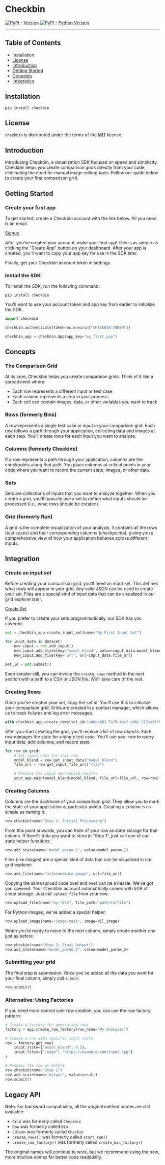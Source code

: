 # Checkbin

[![PyPI - Version](https://img.shields.io/pypi/v/checkbin.svg)](https://pypi.org/project/checkbin)
[![PyPI - Python Version](https://img.shields.io/pypi/pyversions/checkbin.svg)](https://pypi.org/project/checkbin)

---

## Table of Contents

- [Installation](#installation)
- [License](#license)
- [Introduction](#introduction)
- [Getting Started](#getting-started)
- [Concepts](#concepts)
- [Integration](#integration)

## Installation

```console
pip install checkbin
```

## License

`checkbin` is distributed under the terms of the [MIT](https://spdx.org/licenses/MIT.html) license.

## Introduction

Introducing Checkbin, a visualization SDK focused on speed and simplicity. Checkbin helps you create comparison grids directly from your code, eliminating the need for manual image editing tools. Follow our guide below to create your first comparison grid.

## Getting Started

### Create your first app

To get started, create a Checkbin account with the link below. All you need is an email.

[Signup](https://app.checkbin.dev/sign-up)

After you've created your account, make your first app! This is as simple as clicking the "Create App" button on your dashboard. After your app is created, you'll want to copy your app key for use in the SDK later.

Finally, get your Checkbin account token in settings.

### Install the SDK

To install the SDK, run the following command:

```
pip install checkbin
```

You'll want to use your account token and app key from earlier to initialize the SDK.

```python
import checkbin

checkbin.authenticate(token=os.environ["CHECKBIN_TOKEN"])

checkbin_app = checkbin.App(app_key="my_first_app")
```

## Concepts

### The Comparison Grid

At its core, Checkbin helps you create comparison grids. Think of it like a spreadsheet where:
- Each row represents a different input or test case
- Each column represents a step in your process
- Each cell can contain images, data, or other variables you want to track

### Rows (formerly Bins)

A row represents a single test case or input in your comparison grid. Each row follows a path through your application, collecting data and images at each step. You'll create rows for each input you want to analyze.

### Columns (formerly Checkins)

If a row represents a path through your application, columns are the checkpoints along that path. You place columns at critical points in your code where you want to record the current state, images, or other data.

### Sets

Sets are collections of inputs that you want to analyze together. When you create a grid, you'll typically use a set to define what inputs should be processed (i.e., what rows should be created).

### Grid (formerly Run)

A grid is the complete visualization of your analysis. It contains all the rows (test cases) and their corresponding columns (checkpoints), giving you a comprehensive view of how your application behaves across different inputs.

## Integration

### Create an input set

Before creating your comparison grid, you'll need an input set. This defines what rows will appear in your grid. Any valid JSON can be used to create your set. Files are a special kind of input data that can be visualized in our grid explorer later.

[Create Set](https://app.checkbin.dev/dashboard/input-sets)

If you prefer to create your sets programmatically, our SDK has you covered:

```python
set = checkbin_app.create_input_set(name="My First Input Set")

for input_data in dataset:
    new_input = set.add_input()
    new_input.add_state(key="model_blend", value=input_data.model_blend)
    new_input.add_file(key="url", url=input_data.file_url)

set_id = set.submit()
```

Even simpler still, you can invoke the `create_rows` method in the next section with a path to a CSV or JSON file. We'll take care of the rest.

### Creating Rows

Once you've created your set, copy the set id. You'll use this to initialize your comparison grid. Grids are created in a context manager, which allows us to track failures and log error messages.

```python
with checkbin_app.create_rows(set_id="a46dab01-7a79-4eef-ab0c-2131d6ff92b2") as grid:
```

After you start creating the grid, you'll receive a list of row objects. Each row manages the state for a single test case. You'll use your row to query input data, add columns, and record state.

```python
for row in grid:
    # Get input data for this row
    model_blend = row.get_input_data("model_blend")
    file_url = row.get_input_file_url("file")

    # Process the input and record results
    your_app.main(model_blend=model_blend, file_url=file_url, row=row)
```

### Creating Columns

Columns are the backbone of your comparison grid. They allow you to mark the state of your application at particular points. Creating a column is as simple as naming it:

```python
row.checkin(name="Step 1: Initial Processing")
```

From this point onwards, you can think of your row as state storage for that column. If there's data you want to store in "Step 1", just call one of our state helper functions:

```python
row.add_state(name="model_param_1", value=model_param_1)
```

Files (like images) are a special kind of data that can be visualized in our grid explorer:

```python
row.add_file(name="intermediate_image", url=file_url)
```

Copying the same upload code over and over can be a hassle. We've got you covered. Your Checkbin account automatically comes with 5GB of cloud storage. Just call `upload_file` from your row:

```python
row.upload_file(name="my-file", file_path="path/to/file")
```

For Python images, we've added a special helper:

```python
row.upload_image(name="image-mask", image=pil_image)
```

When you're ready to move to the next column, simply create another one just as before:

```python
row.checkin(name="Step 2: Final Output")
row.add_state(name="model_param_2", value=model_param_2)
```

### Submitting your grid

The final step is submission. Once you've added all the data you want for your final column, simply call `submit`:

```python
row.submit()
```

### Alternative: Using Factories

If you need more control over row creation, you can use the row factory pattern:

```python
# Create a factory for generating rows
factory = app.create_row_factory(run_name="My Analysis")

# Create a row with specific input state
row = factory.get_row(
    input_state={"model_blend": 0.5},
    input_files={"image": "https://example.com/input.jpg"}
)

# Process the row as before
row.checkin(name="Step 1")
row.add_state(name="output", value=result)
row.submit()
```

## Legacy API

Note: For backward compatibility, all the original method names are still available:
- `Grid` was formerly called `Checkbin`
- `Row` was formerly called `Bin`
- `Column` was formerly called `Checkin`
- `create_rows()` was formerly called `start_run()`
- `create_row_factory()` was formerly called `create_bin_factory()`

The original names will continue to work, but we recommend using the new, more intuitive names for better code readability.
